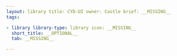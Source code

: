 ```yaml
---
layout: library title: CYD-UI owner: Castle brief: __MISSING__
tags:

- library library-type: library icon: __MISSING__
  short_title: __OPTIONAL__
  tab: __MISSING__

---
```


